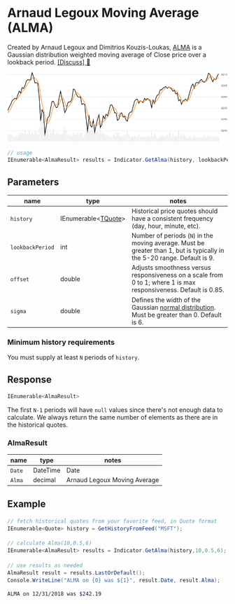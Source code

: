 ﻿# Arnaud Legoux Moving Average (ALMA)

Created by Arnaud Legoux and Dimitrios Kouzis-Loukas, [ALMA](https://github.com/DaveSkender/Stock.Indicators/files/5654531/ALMA-Arnaud-Legoux-Moving-Average.pdf) is a Gaussian distribution weighted moving average of Close price over a lookback period.
[[Discuss] :speech_balloon:](https://github.com/DaveSkender/Stock.Indicators/discussions/209 "Community discussion about this indicator")

![image](chart.png)

```csharp
// usage
IEnumerable<AlmaResult> results = Indicator.GetAlma(history, lookbackPeriod, offset, sigma);  
```

## Parameters

| name | type | notes
| -- |-- |--
| `history` | IEnumerable\<[TQuote](../../docs/GUIDE.md#quote)\> | Historical price quotes should have a consistent frequency (day, hour, minute, etc).
| `lookbackPeriod` | int | Number of periods (`N`) in the moving average.  Must be greater than 1, but is typically in the 5-20 range.  Default is 9.
| `offset` | double | Adjusts smoothness versus responsiveness on a scale from 0 to 1; where 1 is max responsiveness.  Default is 0.85.
| `sigma` | double | Defines the width of the Gaussian [normal distribution](https://en.wikipedia.org/wiki/Normal_distribution).  Must be greater than 0.  Default is 6.

### Minimum history requirements

You must supply at least `N` periods of `history`.

## Response

```csharp
IEnumerable<AlmaResult>
```

The first `N-1` periods will have `null` values since there's not enough data to calculate.  We always return the same number of elements as there are in the historical quotes.

### AlmaResult

| name | type | notes
| -- |-- |--
| `Date` | DateTime | Date
| `Alma` | decimal | Arnaud Legoux Moving Average

## Example

```csharp
// fetch historical quotes from your favorite feed, in Quote format
IEnumerable<Quote> history = GetHistoryFromFeed("MSFT");

// calculate Alma(10,0.5,6)
IEnumerable<AlmaResult> results = Indicator.GetAlma(history,10,0.5,6);

// use results as needed
AlmaResult result = results.LastOrDefault();
Console.WriteLine("ALMA on {0} was ${1}", result.Date, result.Alma);
```

```bash
ALMA on 12/31/2018 was $242.19
```
